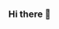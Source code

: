 ### Hi there 👋

<!--
**cbrown365/cbrown365** is a ✨ _special_ ✨ repository because its `README.md` (this file) appears on your GitHub profile.

I'm not entirely sure what I'm doing or if I'm doing it right.
I have absolutely no coding experience or knew that there were so many different coding languages outside of java or python.
This has the possibility of being a massive mistake.
But I hope I have the time to learn something.
